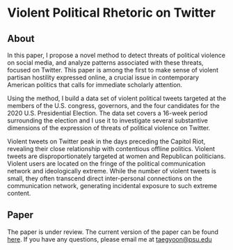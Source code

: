 # Violent Political Rhetoric on Twitter


## About

In this paper, I propose a novel method to detect threats of political violence on social media, and analyze patterns associated with these threats, focused on Twitter. This paper is among the first to make sense of violent partisan hostility expressed online, a crucial issue in contemporary American politics that calls for immediate scholarly attention.

Using the method, I build a data set of violent political tweets targeted at the members of the U.S. congress, governors, and the four candidates for the 2020 U.S. Presidential Election. The data set covers a 16-week period surrounding the election and I use it to investigate several substantive dimensions of the expression of threats of political violence on Twitter. 

Violent tweets on Twitter peak in the days preceding the Capitol Riot, revealing their close relationship with contentious offline politics. Violent tweets are disproportionately targeted at women and Republican politicians. Violent users are located on the fringe of the political communication network and ideologically extreme. While the number of violent tweets is small, they often transcend direct inter-personal connections on the communication network, generating incidental exposure to such extreme content.

## Paper

The paper is under review. The current version of the paper can be found [here](https://osf.io/5ckw4/). If you have any questions, please email me at taegyoon@psu.edu
